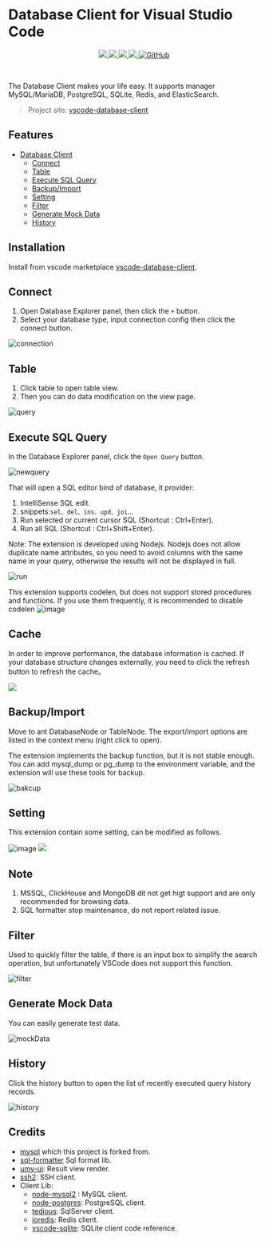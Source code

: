 # Database Client for Visual Studio Code

<p align="center">
<a href="https://marketplace.visualstudio.com/items?itemName=RobertOstermann.database-client">
    <img src="https://img.shields.io/vscode-marketplace/v/RobertOstermann.database-client.svg?label=vscode%20marketplace">
  </a>
  <a href="https://marketplace.visualstudio.com/items?itemName=RobertOstermann.database-client">
    <img src="https://vsmarketplacebadge.apphb.com/installs-short/RobertOstermann.database-client.svg">
  </a>
  <a href="https://github.com/RobertOstermann/vscode-database-client">
    <img src="https://img.shields.io/github/stars/RobertOstermann/vscode-database-client?logo=github&style=flat">
  </a>
  <a href="https://marketplace.visualstudio.com/items?itemName=RobertOstermann.database-client">
    <img src="https://img.shields.io/vscode-marketplace/r/RobertOstermann.database-client.svg">
  </a>
  <a href="https://marketplace.visualstudio.com/items?itemName=RobertOstermann.database-client">
  <img alt="GitHub" src="https://img.shields.io/github/license/RobertOstermann/vscode-database-client">
  </a>
</p>
<br>

The Database Client makes your life easy. It supports manager MySQL/MariaDB, PostgreSQL, SQLite, Redis, and ElasticSearch.

> Project site: [vscode-database-client](https://github.com/RobertOstermann/vscode-database-client)

## Features

- [Database Client](#database-client)
  - [Connect](#connect)
  - [Table](#table)
  - [Execute SQL Query](#execute-sql-query)
  - [Backup/Import](#backupimport)
  - [Setting](#setting)
  - [Filter](#filter)
  - [Generate Mock Data](#generate-mock-data)
  - [History](#history)

## Installation

Install from vscode marketplace [vscode-database-client](https://marketplace.visualstudio.com/items?itemName=RobertOstermann.vscode-mysql-client2).

## Connect

1. Open Database Explorer panel, then click the `+` button.
2. Select your database type, input connection config then click the connect button.

![connection](images/connection.jpg)

## Table

1. Click table to open table view.
2. Then you can do data modification on the view page.

![query](images/QueryTable.jpg)

## Execute SQL Query

In the Database Explorer panel, click the `Open Query` button.

![newquery](images/newquery.jpg)

That will open a SQL editor bind of database, it provider:

1. IntelliSense SQL edit.
2. snippets:`sel、del、ins、upd、joi`...
3. Run selected or current cursor SQL (Shortcut : Ctrl+Enter).
4. Run all SQL (Shortcut : Ctrl+Shift+Enter).

Note: The extension is developed using Nodejs. Nodejs does not allow duplicate name attributes, so you need to avoid columns with the same name in your query, otherwise the results will not be displayed in full.

![run](images/run.jpg)

This extension supports codelen, but does not support stored procedures and functions. If you use them frequently, it is recommended to disable codelen
![image](https://user-images.githubusercontent.com/27798227/144196926-e581872e-5392-4744-a646-a644749c548c.png)

## Cache

In order to improve performance, the database information is cached. If your database structure changes externally, you need to click the refresh button to refresh the cache。

![](images/1638342622208.png)

## Backup/Import

Move to ant DatabaseNode or TableNode. The export/import options are listed in the context menu (right click to open).

The extension implements the backup function, but it is not stable enough. You can add mysql_dump or pg_dump to the environment variable, and the extension will use these tools for backup.

![bakcup](images/Backup.jpg)

## Setting

This extension contain some setting, can be modified as follows.

![image](https://user-images.githubusercontent.com/27798227/146523121-9de9c708-8a8e-4e3b-ae1d-9da36f3217e1.png)
![](images/1611910592756.png)

## Note

1. MSSQL, ClickHouse and MongoDB dit not get higt support and are only recommended for browsing data.
2. SQL formatter stop maintenance, do not report related issue.

## Filter

Used to quickly filter the table, if there is an input box to simplify the search operation, but unfortunately VSCode does not support this function.

![filter](images/filter.gif)

## Generate Mock Data

You can easily generate test data.

![mockData](images/mockData.jpg)

## History

Click the history button to open the list of recently executed query history records.

![history](images/history.jpg)

## Credits

- [mysql](https://github.com/cweijan/vscode-database-client) which this project is forked from.
- [sql-formatter](https://github.com/zeroturnaround/sql-formatter) Sql format lib.
- [umy-ui](https://github.com/u-leo/umy-ui): Result view render.
- [ssh2](https://github.com/mscdex/ssh2): SSH client.
- Client Lib:
  - [node-mysql2](https://github.com/sidorares/node-mysql2) : MySQL client.
  - [node-postgres](https://github.com/brianc/node-postgres): PostgreSQL client.
  - [tedious](https://github.com/tediousjs/tedious): SqlServer client.
  - [ioredis](https://github.com/luin/ioredis): Redis client.
  - [vscode-sqlite](https://github.com/AlexCovizzi/vscode-sqlite): SQLite client code reference.
